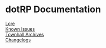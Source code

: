 # dotRP Documentation


[Lore](/lore.md)  
[Known Issues](/issues.md)  
[Townhall Archives](/tharch)  
[Changelogs](/dev/changes)  

